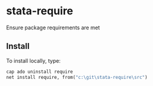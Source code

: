 # stata-require
Ensure package requirements are met


## Install


To install locally, type:

```stata
cap ado uninstall require
net install require, from("c:\git\stata-require\src")
```